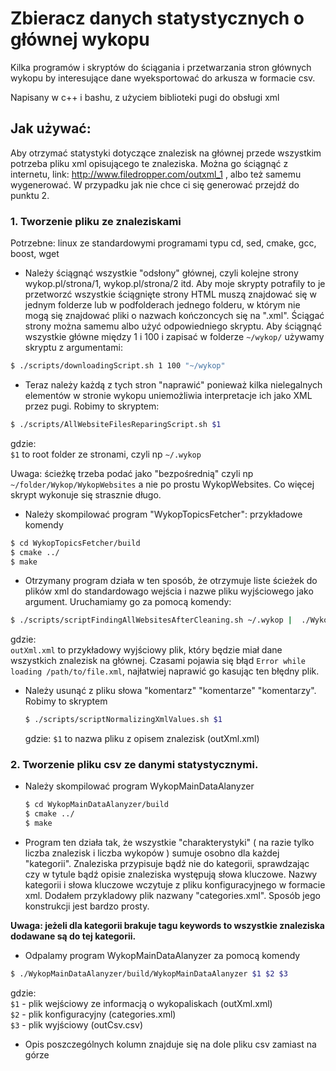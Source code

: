 # Zbieracz danych statystycznych o głównej wykopu

Kilka programów i skryptów do ściągania i przetwarzania stron głównych wykopu by 
interesujące dane wyeksportować do arkusza w formacie csv.

Napisany w c++ i bashu, z użyciem biblioteki pugi do obsługi xml

## Jak używać:

Aby otrzymać statystyki dotyczące znalezisk na głównej przede wszystkim potrzeba pliku xml opisującego te znaleziska. Można go ściągnąć z internetu, link: http://www.filedropper.com/outxml_1 , albo też samemu wygenerować. 
W przypadku jak nie chce ci się generować przejdź do punktu 2.

### 1. Tworzenie pliku ze znaleziskami
Potrzebne: linux ze standardowymi programami typu cd, sed, cmake, gcc, boost, wget  

  * Należy ściągnąć wszystkie  "odsłony" głównej, czyli kolejne strony wykop.pl/strona/1, wykop.pl/strona/2 itd. Aby moje skrypty potrafily to je przetworzć wszystkie ściągnięte strony HTML muszą znajdować się w jednym folderze lub w podfolderach jednego folderu, w którym nie mogą się znajdować pliki o nazwach kończoncych się na ".xml". Ściągać strony można samemu albo użyć odpowiedniego skryptu. Aby ściągnąć wszystkie główne między 1 i 100 i zapisać w folderze `~/wykop/` używamy skryptu z argumentami: 
   ```bash
   $ ./scripts/downloadingScript.sh 1 100 "~/wykop"
   ```
        
  * Teraz należy każdą z tych stron "naprawić" ponieważ kilka nielegalnych elementów w stronie wykopu uniemożliwia interpretacje ich jako XML przez pugi. 
Robimy to skryptem:
   ```bash
   $ ./scripts/AllWebsiteFilesReparingScript.sh $1
   ```
   gdzie:  
   `$1` to root folder ze stronami, czyli np `~/.wykop`  
   
   Uwaga: ścieżkę trzeba podać jako "bezpośrednią" czyli np `~/folder/Wykop/WykopWebsites` a nie po prostu WykopWebsites. Co więcej skrypt wykonuje się strasznie długo.

  * Należy skompilować program "WykopTopicsFetcher": przykładowe komendy
   ```bash
   $ cd WykopTopicsFetcher/build  
   $ cmake ../  
   $ make
   ```

  * Otrzymany program działa w ten sposób, że otrzymuje liste ścieżek do plików xml do standardowago wejścia i nazwe pliku wyjściowego jako argument. Uruchamiamy go za pomocą komendy:
   ```bash
   $ ./scripts/scriptFindingAllWebsitesAfterCleaning.sh ~/.wykop |  ./WykopTopicsFetcher/build/WykopTopicsFetcher outXml.xml
   ```  
   gdzie:  
   `outXml.xml` to przykładowy wyjściowy plik, który będzie miał dane wszystkich znalezisk na głównej. Czasami pojawia się błąd `Error while loading /path/to/file.xml`, najłatwiej naprawić go kasując ten błędny plik.

  * Należy usunąć z pliku słowa "komentarz" "komentarze" "komentarzy". Robimy to skryptem
    ```bash
    $ ./scripts/scriptNormalizingXmlValues.sh $1
    ```
    gdzie:
    `$1` to nazwa pliku z opisem znalezisk (outXml.xml)

### 2. Tworzenie pliku csv ze danymi statystycznymi.
  * Należy skompilować program WykopMainDataAlanyzer
    ```bash
    $ cd WykopMainDataAlanyzer/build
    $ cmake ../
    $ make
    ```

  * Program ten działa tak, że wszystkie "charakterystyki" ( na razie tylko liczba znalezisk i liczba wykopów ) sumuje osobno dla każdej "kategorii". Znaleziska przypisuje bądź nie do kategorii, sprawdzając czy w tytule bądź opisie znaleziska występują słowa kluczowe. Nazwy kategorii i słowa kluczowe wczytuje z pliku konfiguracyjnego w formacie xml. Dodałem przykladowy plik nazwany "categories.xml". Sposób jego konstrukcji jest bardzo prosty.

__Uwaga: jeżeli dla kategorii brakuje tagu keywords to wszystkie znaleziska dodawane są do tej kategorii.__

  * Odpalamy program WykopMainDataAlanyzer za pomocą komendy 
   ```bash
   $ ./WykopMainDataAlanyzer/build/WykopMainDataAlanyzer $1 $2 $3
   ```
   gdzie:  
   `$1` - plik wejściowy ze informacją o wykopaliskach (outXml.xml)  
   `$2` - plik konfiguracyjny (categories.xml)  
   `$3` - plik wyjściowy (outCsv.csv)  

  * Opis poszczególnych kolumn znajduje się na dole pliku csv zamiast na górze
